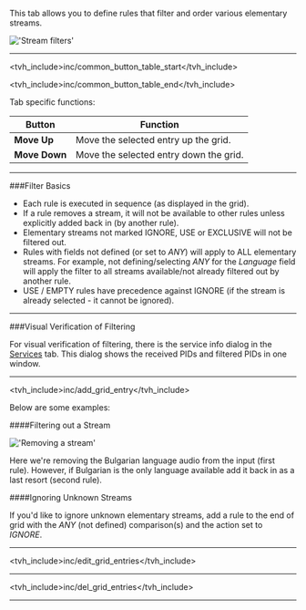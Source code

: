 This tab allows you to define rules that filter and order various 
elementary streams. 

!['Stream filters'](static/img/doc/streamfiltertab.png)

---

<tvh_include>inc/common_button_table_start</tvh_include>

<tvh_include>inc/common_button_table_end</tvh_include>

Tab specific functions:

Button                 | Function
-----------------------|---------
**Move Up**            | Move the selected entry up the grid.
**Move Down**          | Move the selected entry down the grid. 

---

###Filter Basics

* Each rule is executed in sequence (as displayed in the grid). 
* If a rule removes a stream, it will not be available to other rules
unless explicitly added back in (by another rule).
* Elementary streams not marked IGNORE, USE or EXCLUSIVE will not be 
filtered out.
* Rules with fields not defined (or set to *ANY*) will apply to ALL 
elementary streams. For example, not defining/selecting *ANY* for 
the *Language* field will apply the filter to all streams available/not 
already filtered out by another rule.
* USE / EMPTY rules have precedence against IGNORE (if the stream is 
already selected - it cannot be ignored).

---

###Visual Verification of Filtering

For visual verification of filtering, there is the service 
info dialog in the [Services](class/mpegts_service) tab. 
This dialog shows the received PIDs and filtered PIDs in one window.

---

<tvh_include>inc/add_grid_entry</tvh_include>

Below are some examples:

####Filtering out a Stream

!['Removing a stream'](static/img/doc/filterexample.png)

Here we're removing the Bulgarian language audio from the 
input (first rule). However, if Bulgarian is the only language 
available add it back in as a last resort (second rule).

####Ignoring Unknown Streams

If you'd like to ignore unknown elementary streams, add a rule to the 
end of grid with the *ANY* (not defined) comparison(s) and the 
action set to *IGNORE*.

---

<tvh_include>inc/edit_grid_entries</tvh_include>

---

<tvh_include>inc/del_grid_entries</tvh_include>

---
